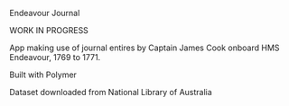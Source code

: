 Endeavour Journal

WORK IN PROGRESS

App making use of journal entires by Captain James Cook onboard HMS Endeavour, 1769 to 1771.

Built with Polymer

Dataset downloaded from National Library of Australia
